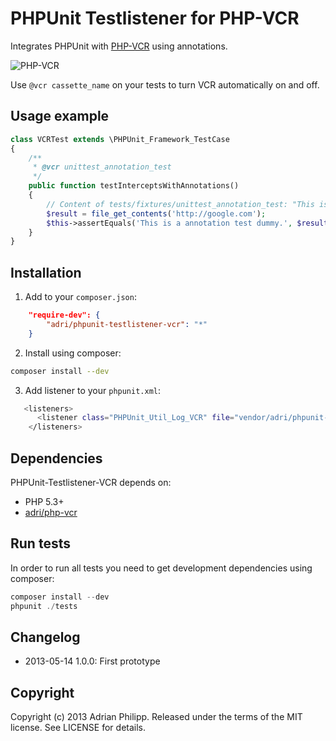 PHPUnit Testlistener for PHP-VCR
================================

Integrates PHPUnit with [PHP-VCR](http://github.com/adri/php-vcr) using annotations.

![PHP-VCR](https://dl.dropbox.com/u/13186339/blog/php-vcr.png)

Use `@vcr cassette_name` on your tests to turn VCR automatically on and off.

## Usage example

``` php
class VCRTest extends \PHPUnit_Framework_TestCase
{
    /**
     * @vcr unittest_annotation_test
     */
    public function testInterceptsWithAnnotations()
    {
        // Content of tests/fixtures/unittest_annotation_test: "This is a annotation test dummy".
        $result = file_get_contents('http://google.com');
        $this->assertEquals('This is a annotation test dummy.', $result, 'Call was not intercepted (using annotations).');
    }
}
```

## Installation

1) Add to your `composer.json`:

``` json
    "require-dev": {
        "adri/phpunit-testlistener-vcr": "*"
    }
```

2) Install using composer:

``` bash
composer install --dev
```

3) Add listener to your `phpunit.xml`:

``` bash
   <listeners>
      <listener class="PHPUnit_Util_Log_VCR" file="vendor/adri/phpunit-testlistener-vcr/PHPUnit/Util/Log/VCR.php" />
    </listeners>
```

## Dependencies

PHPUnit-Testlistener-VCR depends on:

  * PHP 5.3+
  * [adri/php-vcr](https://github.com/adri/php-vcr)

## Run tests

In order to run all tests you need to get development dependencies using composer:

``` php
composer install --dev
phpunit ./tests
```

## Changelog

 * 2013-05-14 1.0.0: First prototype

## Copyright
Copyright (c) 2013 Adrian Philipp. Released under the terms of the MIT license. See LICENSE for details.

<!--
name of the projects and all sub-modules and libraries (sometimes they are named different and very confusing to new users)
descriptions of all the project, and all sub-modules and libraries
5-line code snippet on how its used (if it's a library)
copyright and licensing information (or "Read LICENSE")
instruction to grab the documentation
instructions to install, configure, and to run the programs
instruction to grab the latest code and detailed instructions to build it (or quick overview and "Read INSTALL")
list of authors or "Read AUTHORS"
instructions to submit bugs, feature requests, submit patches, join mailing list, get announcements, or join the user or dev community in other forms
other contact info (email address, website, company name, address, etc)
a brief history if it's a replacement or a fork of something else
legal notices (crypto stuff)
-->
